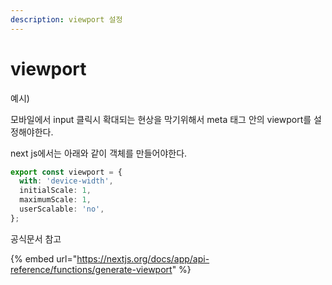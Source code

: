```yaml
---
description: viewport 설정
---
```


# viewport

예시)

모바일에서 input 클릭시 확대되는 현상을 막기위해서 meta 태그 안의 viewport를 설정해야한다.

next js에서는 아래와 같이 객체를 만들어야한다.

```typescript
export const viewport = {
  with: 'device-width',
  initialScale: 1,
  maximumScale: 1,
  userScalable: 'no',
};
```



공식문서 참고

{% embed url="https://nextjs.org/docs/app/api-reference/functions/generate-viewport" %}
